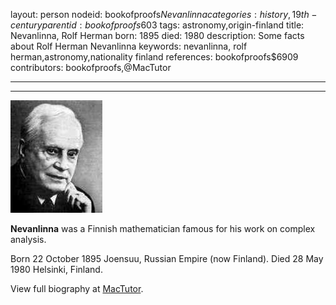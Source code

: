 layout: person
nodeid: bookofproofs$Nevanlinna
categories: history,19th-century
parentid: bookofproofs$603
tags: astronomy,origin-finland
title: Nevanlinna, Rolf Herman
born: 1895
died: 1980
description: Some facts about Rolf Herman Nevanlinna
keywords: nevanlinna, rolf herman,astronomy,nationality finland
references: bookofproofs$6909
contributors: bookofproofs,@MacTutor

---


---

![Nevanlinna.jpg](https://github.com/bookofproofs/bookofproofs.github.io/blob/main/_sources/_assets/images/portraits/Nevanlinna.jpg?raw=true)

**Nevanlinna** was a Finnish mathematician famous for his work on complex analysis.

Born 22 October 1895 Joensuu, Russian Empire (now Finland). Died 28 May 1980 Helsinki, Finland.


View full biography at [MacTutor](https://mathshistory.st-andrews.ac.uk/Biographies/Nevanlinna/).